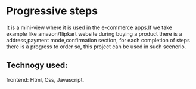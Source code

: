 # Progressive steps

It is a mini-view where it is used in the e-commerce apps.If we take example like amazon/flipkart website during buying a product there is a address,payment mode,confirmation section, for each completion of steps there is a progress to order so, this project can be used in such scenerio.


## Technogy used:

frontend: Html, Css, Javascript.
